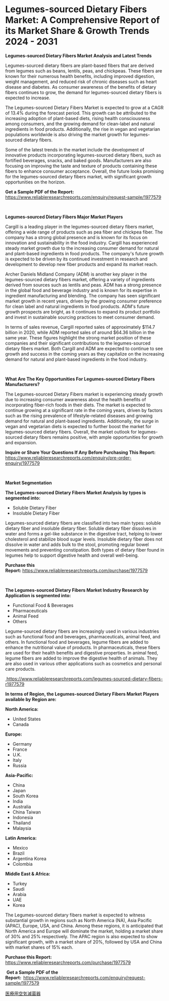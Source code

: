 <p><h1>Legumes-sourced Dietary Fibers Market: A Comprehensive Report of its Market Share & Growth Trends 2024 - 2031</h1></p><p><strong>Legumes-sourced Dietary Fibers Market Analysis and Latest Trends</strong></p>
<p><p>Legumes-sourced dietary fibers are plant-based fibers that are derived from legumes such as beans, lentils, peas, and chickpeas. These fibers are known for their numerous health benefits, including improved digestion, weight management, and reduced risk of chronic diseases such as heart disease and diabetes. As consumer awareness of the benefits of dietary fibers continues to grow, the demand for legumes-sourced dietary fibers is expected to increase.</p><p>The Legumes-sourced Dietary Fibers Market is expected to grow at a CAGR of 13.4% during the forecast period. This growth can be attributed to the increasing adoption of plant-based diets, rising health consciousness among consumers, and the growing demand for clean-label and natural ingredients in food products. Additionally, the rise in vegan and vegetarian populations worldwide is also driving the market growth for legumes-sourced dietary fibers.</p><p>Some of the latest trends in the market include the development of innovative products incorporating legumes-sourced dietary fibers, such as fortified beverages, snacks, and baked goods. Manufacturers are also focusing on improving the taste and texture of products containing these fibers to enhance consumer acceptance. Overall, the future looks promising for the legumes-sourced dietary fibers market, with significant growth opportunities on the horizon.</p></p>
<p><strong>Get a Sample PDF of the Report:&nbsp;</strong> <a href="https://www.reliableresearchreports.com/enquiry/request-sample/1977579">https://www.reliableresearchreports.com/enquiry/request-sample/1977579</a></p>
<p>&nbsp;</p>
<p><strong>Legumes-sourced Dietary Fibers Major Market Players</strong></p>
<p><p>Cargill is a leading player in the legumes-sourced dietary fibers market, offering a wide range of products such as pea fiber and chickpea fiber. The company has a strong global presence and is known for its focus on innovation and sustainability in the food industry. Cargill has experienced steady market growth due to the increasing consumer demand for natural and plant-based ingredients in food products. The company's future growth is expected to be driven by its continued investment in research and development to develop new fiber products and expand its market reach.</p><p>Archer Daniels Midland Company (ADM) is another key player in the legumes-sourced dietary fibers market, offering a variety of ingredients derived from sources such as lentils and peas. ADM has a strong presence in the global food and beverage industry and is known for its expertise in ingredient manufacturing and blending. The company has seen significant market growth in recent years, driven by the growing consumer preference for clean label and natural ingredients in food products. ADM's future growth prospects are bright, as it continues to expand its product portfolio and invest in sustainable sourcing practices to meet consumer demand.</p><p>In terms of sales revenue, Cargill reported sales of approximately $114.7 billion in 2020, while ADM reported sales of around $64.36 billion in the same year. These figures highlight the strong market position of these companies and their significant contributions to the legumes-sourced dietary fibers market. Both Cargill and ADM are expected to continue to see growth and success in the coming years as they capitalize on the increasing demand for natural and plant-based ingredients in the food industry.</p></p>
<p>&nbsp;</p>
<p><strong>What Are The Key Opportunities For Legumes-sourced Dietary Fibers Manufacturers?</strong></p>
<p><p>The Legumes-sourced Dietary Fibers market is experiencing steady growth due to increasing consumer awareness about the health benefits of incorporating fiber-rich foods in their diets. The market is expected to continue growing at a significant rate in the coming years, driven by factors such as the rising prevalence of lifestyle-related diseases and growing demand for natural and plant-based ingredients. Additionally, the surge in vegan and vegetarian diets is expected to further boost the market for legumes-sourced dietary fibers. Overall, the market outlook for legumes-sourced dietary fibers remains positive, with ample opportunities for growth and expansion.</p></p>
<p><strong>Inquire or Share Your Questions If Any Before Purchasing This Report:</strong> <a href="https://www.reliableresearchreports.com/enquiry/pre-order-enquiry/1977579">https://www.reliableresearchreports.com/enquiry/pre-order-enquiry/1977579</a></p>
<p>&nbsp;</p>
<p><strong>Market Segmentation</strong></p>
<p><strong>The Legumes-sourced Dietary Fibers Market Analysis by types is segmented into:</strong></p>
<p><ul><li>Soluble Dietary Fiber</li><li>Insoluble Dietary Fiber</li></ul></p>
<p><p>Legumes-sourced dietary fibers are classified into two main types: soluble dietary fiber and insoluble dietary fiber. Soluble dietary fiber dissolves in water and forms a gel-like substance in the digestive tract, helping to lower cholesterol and stabilize blood sugar levels. Insoluble dietary fiber does not dissolve in water and adds bulk to the stool, promoting regular bowel movements and preventing constipation. Both types of dietary fiber found in legumes help to support digestive health and overall well-being.</p></p>
<p><strong>Purchase this Report:&nbsp;</strong><a href="https://www.reliableresearchreports.com/purchase/1977579">https://www.reliableresearchreports.com/purchase/1977579</a></p>
<p>&nbsp;</p>
<p><strong>The Legumes-sourced Dietary Fibers Market Industry Research by Application is segmented into:</strong></p>
<p><ul><li>Functional Food & Beverages</li><li>Pharmaceuticals</li><li>Animal Feed</li><li>Others</li></ul></p>
<p><p>Legume-sourced dietary fibers are increasingly used in various industries such as functional food and beverages, pharmaceuticals, animal feed, and others. In functional food and beverages, legume fibers are added to enhance the nutritional value of products. In pharmaceuticals, these fibers are used for their health benefits and digestive properties. In animal feed, legume fibers are added to improve the digestive health of animals. They are also used in various other applications such as cosmetics and personal care products.</p></p>
<p><a href="https://www.reliableresearchreports.com/legumes-sourced-dietary-fibers-r1977579">&nbsp;https://www.reliableresearchreports.com/legumes-sourced-dietary-fibers-r1977579</a></p>
<p><strong>In terms of Region, the Legumes-sourced Dietary Fibers Market Players available by Region are:</strong></p>
<p>
    <p> <strong> North America: </strong>
        <ul>
            <li>United States</li>
            <li>Canada</li>
        </ul>
        </p> 
    <p> <strong> Europe: </strong>
        <ul>
            <li>Germany</li>
            <li>France</li>
            <li>U.K.</li>
            <li>Italy</li>
            <li>Russia</li>
        </ul>
        </p> 
    <p> <strong> Asia-Pacific: </strong>
        <ul>
            <li>China</li>
            <li>Japan</li>
            <li>South Korea</li>
            <li>India</li>
            <li>Australia</li>
            <li>China Taiwan</li>
            <li>Indonesia</li>
            <li>Thailand</li>
            <li>Malaysia</li>
        </ul>
        </p> 
    <p> <strong> Latin America: </strong>
        <ul>
            <li>Mexico</li>
            <li>Brazil</li>
            <li>Argentina Korea</li>
            <li>Colombia</li>
        </ul>
        </p> 
    <p> <strong> Middle East & Africa: </strong>
        <ul>
            <li>Turkey</li>
            <li>Saudi</li>
            <li>Arabia</li>
            <li>UAE</li>
            <li>Korea</li>
        </ul>
    </p>
    </p>
<p><p>The Legumes-sourced dietary fibers market is expected to witness substantial growth in regions such as North America (NA), Asia Pacific (APAC), Europe, USA, and China. Among these regions, it is anticipated that North America and Europe will dominate the market, holding a market share of 30% and 25% respectively. The APAC region is also expected to show significant growth, with a market share of 20%, followed by USA and China with market shares of 15% each.</p></p>
<p><strong>Purchase this Report: </strong><a href="https://www.reliableresearchreports.com/purchase/1977579">https://www.reliableresearchreports.com/purchase/1977579</a></p>
<p>&nbsp;<strong>Get a Sample PDF of the Report:&nbsp;&nbsp;</strong><a href="https://www.reliableresearchreports.com/enquiry/request-sample/1977579">https://www.reliableresearchreports.com/enquiry/request-sample/1977579</a></p>
<p><strong></strong></p>
<p><p><a href="https://github.com/one-cool-chick/Market-Research-Report-List-1/blob/main/731288019903.md">医療用空気滅菌器</a></p></p>